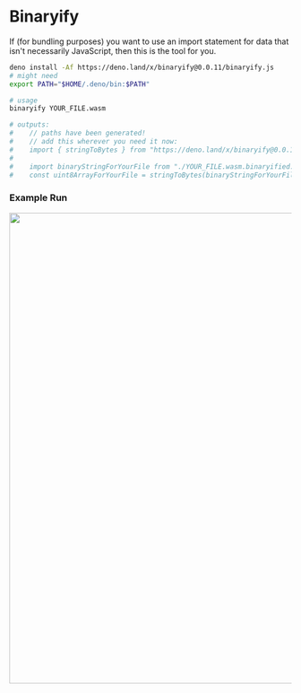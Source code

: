 # Binaryify

If (for bundling purposes) you want to use an import statement for data that isn't necessarily JavaScript, then this is the tool for you.

```sh
deno install -Af https://deno.land/x/binaryify@0.0.11/binaryify.js
# might need
export PATH="$HOME/.deno/bin:$PATH"

# usage
binaryify YOUR_FILE.wasm

# outputs:
#    // paths have been generated!
#    // add this wherever you need it now:
#    import { stringToBytes } from "https://deno.land/x/binaryify@0.0.11/tools.js"
#
#    import binaryStringForYourFile from "./YOUR_FILE.wasm.binaryified.js"
#    const uint8ArrayForYourFile = stringToBytes(binaryStringForYourFile)
```

### Example Run 

<img width="839" src="https://user-images.githubusercontent.com/17692058/215970396-87775193-7657-4794-a4ba-2feafe62ec3c.png">
